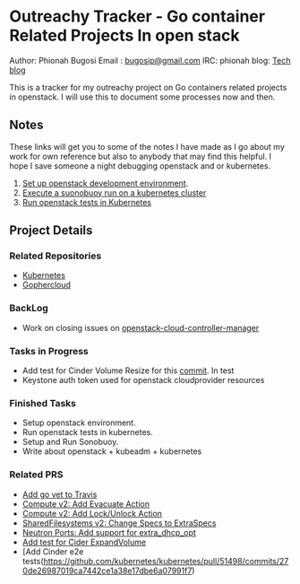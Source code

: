 
# Outreachy Tracker - Go container Related Projects In open stack 

Author: Phionah Bugosi
Email : bugosip@gmail.com 
IRC:	phionah
blog: 	[Tech blog](http://bugosip.blogspot.ug/)

This is a tracker for my outreachy project on Go containers related projects in openstack. I will use this to document some processes now and then.

## Notes

These links will get you to some of the notes I have made as I go about my work for own reference but also to anybody that may find this helpful. I hope I save someone a night debugging openstack and or kubernetes.

1. [Set up openstack development environment](notes/setupopenstack.md).
2. [Execute a suonobuoy run on a kubernetes cluster](notes/runSonobuoy.md)
3. [Run openstack tests in Kubernetes](notes/runOpenstackTests.md)

## Project Details

### Related Repositories

+ [Kubernetes](https://github.com/kubernetes/kubernetes)
+ [Gophercloud](https://github.com/gophercloud/gophercloud)

### BackLog

+ Work on closing issues on [openstack-cloud-controller-manager](https://github.com/dims/openstack-cloud-controller-manager)

### Tasks in Progress

+ Add test for Cinder Volume Resize for this [commit](https://github.com/kubernetes/kubernetes/pull/51498/commits/270de26987019ca7442ce1a38e17dbe6a07991f7). In test
+ Keystone auth token used for openstack cloudprovider resources

### Finished Tasks

+ Setup openstack environment.
+ Run openstack tests in kubernetes.
+ Setup and Run Sonobuoy.
+ Write about openstack + kubeadm + kubernetes

### Related PRS

+ [Add go vet to Travis](https://github.com/gophercloud/gophercloud/pull/536)
+ [Compute v2: Add Evacuate Action](https://github.com/gophercloud/gophercloud/pull/532)
+ [Compute v2: Add Lock/Unlock Action](https://github.com/gophercloud/gophercloud/pull/522)
+ [SharedFilesystems v2: Change Specs to ExtraSpecs ](https://github.com/gophercloud/gophercloud/pull/517)
+ [Neutron Ports: Add support for extra_dhcp_opt](https://github.com/gophercloud/gophercloud/pull/533)
+ [Add test for Cider ExpandVolume](https://github.com/kubernetes/kubernetes/pull/56407)
+ [Add Cinder e2e tests(https://github.com/kubernetes/kubernetes/pull/51498/commits/270de26987019ca7442ce1a38e17dbe6a07991f7)




